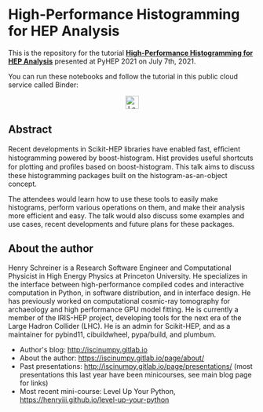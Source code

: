 # High-Performance Histogramming for HEP Analysis

This is the repository for the tutorial **[High-Performance Histogramming for HEP Analysis](https://indico.cern.ch/event/1019958/contributions/4430375/)** presented at PyHEP 2021 on July 7th, 2021.

<!-- /* PRE-Alpha stage. Due to the birth of my Daughter, this was delayed. Boost-histogram 1.0 and Hist 2.2 have been released, so this will be updated in the near future. -->

You can run these notebooks and follow the tutorial in this public cloud service called Binder:

<p align="center">
<a href="https://mybinder.org/v2/gh/henryiii/histogram-tutorial/master?urlpath=lab/tree/1_1D_histograms.ipynb">
    <img src="https://mybinder.org/badge_logo.svg" alt="Launch Binder" height="27">
</a>
</p>

## Abstract



Recent developments in Scikit-HEP libraries have enabled fast, efﬁcient histogramming powered by boost-histogram. Hist provides useful shortcuts for plotting and proﬁles based on boost-histogram. This talk aims to discuss these histogramming packages built on the histogram-as-an-object concept.

The attendees would learn how to use these tools to easily make histograms, perform various operations on them, and make their analysis more efficient and easy. The talk would also discuss some examples and use cases, recent developments and future plans for these packages.


<!--
## Abstract

This is an introduction to histogramming using the Scikit-HEP family of histogram tools, built on the powerful histogram-as-an-object concept. Attendees will learn how to replace a tedious manual histogram workflow with a simple, elegant one based on the histogram object. For example, allowing a histogram to be filled multiple times removes the need to manually combine NumPy arrays, and opens up new workflows where the fills happen in the most natural place in a data ingestion pipeline. Supporting easy rebinning  allows filling to happen at a higher resolution than the final histogram, allowing multiple resolutions to be tested with a single fill. Projections allow the final histogram to be made from one with more dimensions; combined with numerical, categorical, and boolean axes, this allows large numbers of histograms to be combined into one histogram, with one fill, and then projected out to from there to the final result. These are generalized histograms, as well, so you can track means as well, not just sums.

We will cover some places that (generalized) histograms are the most natural solution to problems, such as imaging and data aggregation. An example of this is with GitHub repository interactions; where users will query stats on GitHub, and will build a histogram that uses string categorical axes. Then they will plot interactions based on cross-terms in the histogram axes. Another example will show manipulating image data with the slicing syntax with natural data coordinates. Applying reductions to a selected subset will make it easy to compute statistics over a visible portion of an image. We'll also look at a more general analysis example, extracting information from multiple axes instead of using if statements in code.

We will also investigate how static typing improves interaction between histogramming libraries. Attendees will implement a basic plotting function that passes a MyPy check using the `uhi` (Universal Histogram Interface) library, plotting any PlottableProtocol histogram (such as boost-histogram/hist, uproot, and possibly Physt at some point). They are expected to learn about how Protocols work and how they can formalize interactions between libraries.


## Short description

This is an introduction to histogramming using the Scikit-HEP family of histogram tools, built on the powerful histogram-as-an-object concept. You will learn how to replace a tedious manual histogram workflow. You will also see places that (generalized) histograms are the most natural solution to problems, such as imaging and big data aggregation. Histogram axes can be used for categorical or boolean selections, often removing loops from your code and giving you more flexibility at the end to answer a wider variety of information without rerunning loops. We'll also investigate how static typing improves interaction between histogramming libraries.


Some familiarity with NumPy and at least passing knowledge of NumPy's histogram functions is expected. Some familiarity with Matplotlib is also useful, but not required. We will be making parallels to Pandas fairly often, so Pandas knowledge is also useful, but not required.

We will start each hour with a notebook lecture, and then we will then solve an interesting problem in smaller groups. For the final problem, we will look at implementing a plotting function consuming a PlottableProtocol using MyPy, so that you can build your own compatible and plotting functions.

---

## Tutorial Outline

### Environment setup (10 minutes)

Before starting, a link to a GitHub repository will be provided, containing at least an `environment.yaml` file that can be used to quickly set up a reproducible environment using Conda.

### 1. 1D histograms (30 minute lecture, 20 minute exercise)

This will introduce the concept of a histogram. It will start by computing a standard histogram with NumPy, then move to the drop-in replacement using Hist, a library backed by the powerful boost-histogram, noting the speed difference.  Then, we will move to returning an object, but then converting it to a NumPy style output, and will eventually arrive at the full histogram object start to finish. The lesson will fill in the basic concepts of a histogram, such as axis properties and slicing, and then participants will get to try converting a piece of code from NumPy to histogram objects.

#### 1.a Exercise: data investigation

### 2. ND histograms (20 minute lecture, 20 + 20 minute exercises)

This will cover multidimensional histograms. While they have the same API, there several new concepts for attendees to learn, such as plotting in 2D, projection and categorical selection, and dictionary indexing. A few of the special axes

#### 2.a Exercise: Images as histograms

#### 2.b Exercise: Computing GitHub repository interactions via histograms

### 3. Special histogram storages and axes (30 minute lecture, 30 minute exercise)

This will cover the non-default storages. We will focus on the accumulator based storages (weighted, mean, weighted mean) and how to manipulate the Numpy record views returned from these storages efficiently. This will use accumulators directly as well, to illustrate how they work without the extra complications of manipulating views.

This will delve into the different axis options (under/overflow, growth, circular) and the four main categories of axes. Custom transform creation will be explored, using Numba to produce a c callback with `@cfunc` that can be used to provide regular spaced binning transforms with virtually no performance loss over purely compiled code. String based categorical axes will get extra detail.

#### 3.a Exercise: selections as categories

This will cover a realistic example of an analysis, where a collection of different selections are required. Selections (such as data quality criteria) can be converted into categorical or integer axes, and then included in a single histogram; this allows traditionally large collections of histograms to be combined into a single object, and also makes it easier to add new control checks, so that selections can be made when histogramming that can later be removed.

### 4 Building a PlottableProtocol function with MyPy (40 mins lecture, 20 mins exercise)

This will look into implementing a PlottableProtocol function that accepts any histogram object that conforms to the PlottableProtocol specification from UHI.



#### Removed/optional example: xarray histograms

Boost-histogram is meant to be a core library that the other 1-2 dozen histogramming libraries currently available can use as a backend to simplify their code and increase their performance.  One example of this will be attempted with `xhistogram`, a package that combines histograms and `xarray` objects. Using boost-histogram's powerful axis metadata and other features, we will replicate a significant portion of xhistogram with just a few lines of code.
# Setup instructions


## Install

Install miniconda on your platform. Either follow the instructions here:
<https://conda.io/docs/install/quick.html>, or if one of the following applies
to you, use that:

* On macOS, using brew: `brew cask install miniconda`
* On Windows, using chocolaty: `choco install miniconda3`

## Get dependencies

Download the github repository (note: During the workshop, you can skip the branch selection.
It is there if you clone after the workshop and want identical contents).

```bash
git clone https://github.com/henryiii/histogram-tutorial --branch scipy2020
```

Change directory and create the `scipy-2020-hist` environment from `environment.yaml`:

```bash
cd histogram-tutorial
conda env create
```

Activate your environment (if you already use Conda, the environment does
install a IPython kernel, so you can just use your existing favorite Juptyer
lab environment to run and then select the `scipy-2020-hist` kernel).

```bash
conda activate scipy-2020-hist
```

Start up a JuptyerLab instance:

```bash
jupyter lab
```


---

## Tutorial Prerequisites

* NumPy (required)
* Matplotlib (recommended)
* Pandas (optional)
* MyPy (for final exercise; will be covered in material)

---
-->

## About the author

Henry Schreiner is a Research Software Engineer and Computational Physicist in High Energy Physics at Princeton University. He specializes in the interface between high-performance compiled codes and interactive computation in Python, in software distribution, and in interface design. He has previously worked on computational cosmic-ray tomography for archaeology and high performance GPU model fitting. He is currently a member of the IRIS-HEP project, developing tools for the next era of the Large Hadron Collider (LHC). He is an admin for Scikit-HEP, and as a maintainer for pybind11, cibuildwheel, pypa/build, and plumbum.

* Author's blog: http://iscinumpy.gitlab.io
* About the author: https://iscinumpy.gitlab.io/page/about/
* Past presentations: http://iscinumpy.gitlab.io/page/presentations/ (most presentations this last year have been minicourses, see main blog page for links)
* Most recent mini-course: Level Up Your Python, https://henryiii.github.io/level-up-your-python
